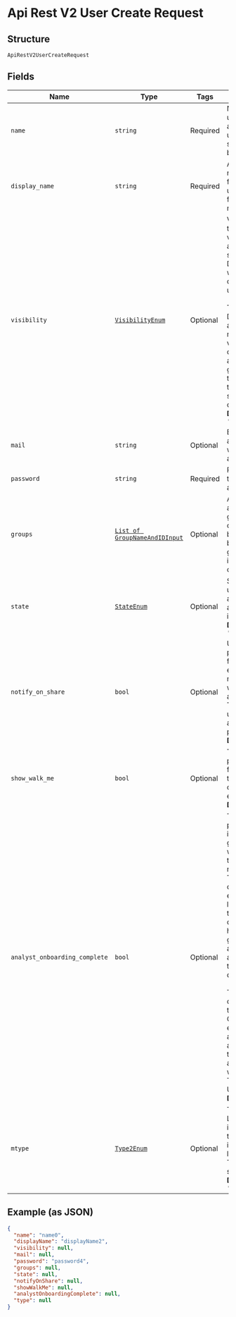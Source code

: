 
# Api Rest V2 User Create Request

## Structure

`ApiRestV2UserCreateRequest`

## Fields

| Name | Type | Tags | Description |
|  --- | --- | --- | --- |
| `name` | `string` | Required | Name of the user account. The username string must be unique. |
| `display_name` | `string` | Required | A display name string for the user, usually their first and last name. |
| `visibility` | [`VisibilityEnum`](/doc/models/visibility-enum.md) | Optional | Visibility of the user. The visibility attribute is set to DEFAULT when creating a user.<br><br>The DEFAULT attribute makes a user visible to other users and user groups, and thus allows them to share objects.<br>**Default**: `'DEFAULT'` |
| `mail` | `string` | Optional | Email id associated with the user account |
| `password` | `string` | Required | Password for the user account. |
| `groups` | [`List of GroupNameAndIDInput`](/doc/models/group-name-and-id-input.md) | Optional | A JSON array of group names or GUIDs or both. When both are given then id is considered |
| `state` | [`StateEnum`](/doc/models/state-enum.md) | Optional | Status of user account. acitve or inactive.<br>**Default**: `'ACTIVE'` |
| `notify_on_share` | `bool` | Optional | User preference for receiving email notifications when another ThoughtSpot user shares answers or pinboards.<br>**Default**: `True` |
| `show_walk_me` | `bool` | Optional | The user preference for revisiting the onboarding experience.<br>**Default**: `True` |
| `analyst_onboarding_complete` | `bool` | Optional | ThoughtSpot provides an interactive guided walkthrough to onboard new users. The onboarding experience leads users through a set of actions to help users get started and accomplish their tasks quickly.<br><br>The users can turn off the Onboarding experience and access it again when they need assistance with the ThoughtSpot UI.<br>**Default**: `True` |
| `mtype` | [`Type2Enum`](/doc/models/type-2-enum.md) | Optional | Type of user. LOCAL_USER indicates that the user is created locally in the ThoughtSpot system.<br>**Default**: `'LOCAL_USER'` |

## Example (as JSON)

```json
{
  "name": "name0",
  "displayName": "displayName2",
  "visibility": null,
  "mail": null,
  "password": "password4",
  "groups": null,
  "state": null,
  "notifyOnShare": null,
  "showWalkMe": null,
  "analystOnboardingComplete": null,
  "type": null
}
```


